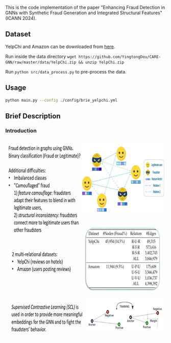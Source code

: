 This is the code implementation of the paper "Enhancing Fraud Detection in GNNs with
Synthetic Fraud Generation and Integrated Structural Features" (ICANN 2024).

## Dataset

YelpChi and Amazon can be downloaded from [here](https://github.com/YingtongDou/CARE-GNN/tree/master/data).

Run inside the data directory `wget https://github.com/YingtongDou/CARE-GNN/raw/master/data/YelpChi.zip && unzip YelpChi.zip` 

Run `python src/data_process.py` to pre-process the data.


## Usage

```sh
python main.py --config ./config/brie_yelpchi.yml
```

## Brief Description

### Introduction
<img src="images/intro.jpg" alt="Intro" width="746" height="626"/>


